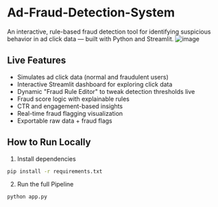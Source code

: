 # Ad-Fraud-Detection-System
An interactive, rule-based fraud detection tool for identifying suspicious behavior in ad click data — built with Python and Streamlit.
![image](https://github.com/user-attachments/assets/3bb89b22-a496-4a50-9480-3acb276ec817)


## Live Features
- Simulates ad click data (normal and fraudulent users)
- Interactive Streamlit dashboard for exploring click data
- Dynamic "Fraud Rule Editor" to tweak detection thresholds live
- Fraud score logic with explainable rules
- CTR and engagement-based insights
- Real-time fraud flagging visualization
- Exportable raw data + fraud flags


## How to Run Locally
1. Install dependencies

```bash
pip install -r requirements.txt
```

2. Run the full Pipeline

```bash
python app.py
```

